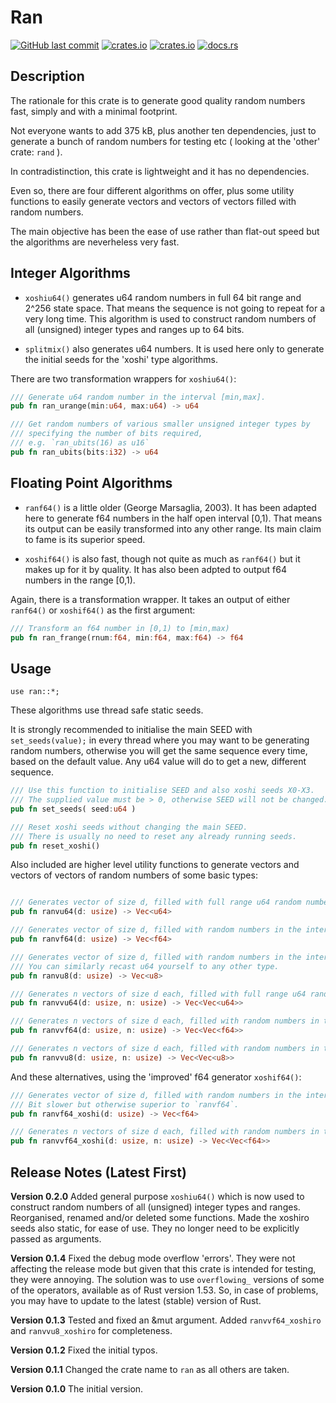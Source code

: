 # Ran

[<img alt="GitHub last commit" src="https://img.shields.io/github/last-commit/liborty/random/HEAD?logo=github">](https://github.com/liborty/random)
[<img alt="crates.io" src="https://img.shields.io/crates/v/ran?logo=rust">](https://crates.io/crates/ran)
[<img alt="crates.io" src="https://img.shields.io/crates/d/ran?logo=rust">](https://crates.io/crates/ran)
[<img alt="docs.rs" src="https://img.shields.io/docsrs/ran?logo=rust">](https://docs.rs/ran)

## Description

The rationale for this crate is to generate good quality random numbers fast, simply and with a minimal footprint.

Not everyone wants to add 375 kB, plus another ten dependencies, just to generate a bunch of random numbers for testing etc ( looking at the 'other' crate: `rand` ).

In contradistinction, this crate is lightweight and it has no dependencies.

Even so, there are four different algorithms on offer, plus some utility functions to easily generate vectors and vectors of vectors filled with random numbers.

The main objective has been the ease of use rather than flat-out speed but the algorithms are neverheless very fast.

## Integer Algorithms

* `xoshiu64()` generates u64 random numbers in full 64 bit range and 2^256 state space. That means the sequence is not going to repeat for a very long time. This algorithm is used to construct random numbers of all (unsigned) integer types and ranges up to 64 bits.

* `splitmix()` also generates u64 numbers. It is used here only to generate the initial seeds for the 'xoshi' type algorithms.

There are two transformation wrappers for `xoshiu64()`:

```rust
/// Generate u64 random number in the interval [min,max].
pub fn ran_urange(min:u64, max:u64) -> u64 

/// Get random numbers of various smaller unsigned integer types by 
/// specifying the number of bits required,  
/// e.g. `ran_ubits(16) as u16`
pub fn ran_ubits(bits:i32) -> u64 
```

## Floating Point Algorithms

* `ranf64()` is a little older (George Marsaglia, 2003). It has been adapted here to generate f64 numbers in the half open interval [0,1). That means its output can be easily transformed into any other range. Its main claim to fame is its superior speed.

* `xoshif64()` is also fast, though not quite as much as `ranf64()` but it makes up for it by quality. It has also been adpted to output f64 numbers in the range [0,1).

Again, there is a transformation wrapper. It takes an output of either `ranf64()` or `xoshif64()` as the first argument:

```rust
/// Transform an f64 number in [0,1) to [min,max)
pub fn ran_frange(rnum:f64, min:f64, max:f64) -> f64 
```

## Usage

`use ran::*;`

These algorithms use thread safe static seeds.

It is strongly recommended to initialise the main SEED with `set_seeds(value);` in every thread where you may want to be generating random numbers, otherwise you will get the same sequence every time, based on the default value. Any u64 value will do to get a new, different sequence.


```rust
/// Use this function to initialise SEED and also xoshi seeds X0-X3. 
/// The supplied value must be > 0, otherwise SEED will not be changed.
pub fn set_seeds( seed:u64 )

/// Reset xoshi seeds without changing the main SEED.
/// There is usually no need to reset any already running seeds.
pub fn reset_xoshi() 
```

Also included are higher level utility functions to generate vectors and vectors of vectors of random numbers of some basic types:

```rust

/// Generates vector of size d, filled with full range u64 random numbers.
pub fn ranvu64(d: usize) -> Vec<u64> 

/// Generates vector of size d, filled with random numbers in the interval [0_f64,1_f64).
pub fn ranvf64(d: usize) -> Vec<f64>

/// Generates vector of size d, filled with random numbers in the interval [0_u8,255_u8].
/// You can similarly recast u64 yourself to any other type.
pub fn ranvu8(d: usize) -> Vec<u8> 

/// Generates n vectors of size d each, filled with full range u64 random numbers.
pub fn ranvvu64(d: usize, n: usize) -> Vec<Vec<u64>> 

/// Generates n vectors of size d each, filled with random numbers in the interval [0_f64,1_f64).
pub fn ranvvf64(d: usize, n: usize) -> Vec<Vec<f64>>

/// Generates n vectors of size d each, filled with random numbers in the interval [0_u8,255_u8].
pub fn ranvvu8(d: usize, n: usize) -> Vec<Vec<u8>> 
```

And these alternatives, using the 'improved' f64 generator `xoshif64()`:

```rust
/// Generates vector of size d, filled with random numbers in the interval [0_f64,1_f64).
/// Bit slower but otherwise superior to `ranvf64`.
pub fn ranvf64_xoshi(d: usize) -> Vec<f64> 

/// Generates n vectors of size d each, filled with random numbers in the interval [0_f64,1_f64).
pub fn ranvvf64_xoshi(d: usize, n: usize) -> Vec<Vec<f64>> 
```

## Release Notes (Latest First)

**Version 0.2.0** Added general purpose `xoshiu64()` which is now used to construct random numbers of all (unsigned) integer types and ranges. Reorganised, renamed and/or deleted some functions. Made the xoshiro seeds also static, for ease of use. They no longer need to be explicitly passed as arguments.

**Version 0.1.4** Fixed the debug mode overflow 'errors'. They were not affecting the release mode but given that this crate is intended for testing, they were annoying. The solution was to use `overflowing_` versions of some of the operators, available as of Rust version 1.53. So, in case of problems, you may have to update to the latest (stable) version of Rust.

**Version 0.1.3** Tested and fixed an &mut argument. Added `ranvvf64_xoshiro` and `ranvvu8_xoshiro` for completeness.

**Version 0.1.2** Fixed the initial typos.

**Version 0.1.1** Changed the crate name to `ran` as all others are taken.

**Version 0.1.0** The initial version.
